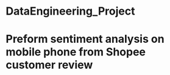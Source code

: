 # DataEngineering_Project
# Preform sentiment analysis on mobile phone from Shopee customer review 
